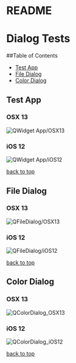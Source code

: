 README
========================

# Dialog Tests
##Table of Contents <a name="toc"></a>
- [Test App](#testApp)
- [File Dialog](#fileDialog)
- [Color Dialog](#colorDialog)

## Test App<a name="testApp"><a/>
### OSX 13
![QWidget App/OSX13](./data/app/QtDialogTest_OSX13.png)
### iOS 12
![QWidget App/iOS12](./data/app/QtDialogTest_iOS12_iPhoneX.png)

[back to top](#toc)

## File Dialog<a name="fileDialog"><a/>
### OSX 13
![QFileDialog/OSX13](./data/File/QFileDialog_OSX13.png)
### iOS 12
![QFileDialog/iOS12](./data/File/QFileDialog_iOS12_iPhoneX.png)

[back to top](#toc)

## Color Dialog <a name="colorDialog"><a/>
### OSX 13
![QColorDialog_OSX13](./data/Color/QColorDialog_OSX13.png)
### iOS 12
![QColorDialog_iOS12](./data/Color/QColorDialog_iOS12_iPhoneX.png)

[back to top](#toc)

